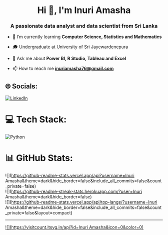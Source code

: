 <h1 align="center">Hi 👋, I'm Inuri Amasha</h1>
<h3 align="center">A passionate data analyst and data scientist from Sri Lanka</h3>



- 🌱 I’m currently learning **Computer Science, Statistics and Mathematics**

- 🎓 Undergraduate at University of Sri Jayewardenepura

- 💬 Ask me about **Power BI, R Studio, Tableau and Excel**

- 📫 How to reach me **inuriamasha76@gmail.com**

## 🌐 Socials:
[![LinkedIn](https://img.shields.io/badge/LinkedIn-%230077B5.svg?logo=linkedin&logoColor=white)](https://linkedin.com/in/inuri-amasha-80b971259) 

# 💻 Tech Stack:
![Python](https://img.shields.io/badge/python-3670A0?style=for-the-badge&logo=python&logoColor=ffdd54)
# 📊 GitHub Stats:
![](https://github-readme-stats.vercel.app/api?username=Inuri Amasha&theme=dark&hide_border=false&include_all_commits=false&count_private=false)<br/>
![](https://github-readme-streak-stats.herokuapp.com/?user=Inuri Amasha&theme=dark&hide_border=false)<br/>
![](https://github-readme-stats.vercel.app/api/top-langs/?username=Inuri Amasha&theme=dark&hide_border=false&include_all_commits=false&count_private=false&layout=compact)

---
[![](https://visitcount.itsvg.in/api?id=Inuri Amasha&icon=0&color=0)](https://visitcount.itsvg.in)

<!-- Proudly created with GPRM ( https://gprm.itsvg.in ) -->
